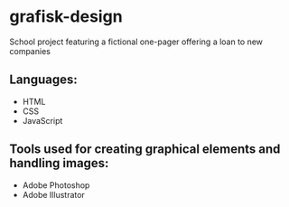 # grafisk-design

School project featuring a fictional one-pager offering a loan to new companies

## Languages:
* HTML
* CSS
* JavaScript

## Tools used for creating graphical elements and handling images:
* Adobe Photoshop
* Adobe Illustrator
